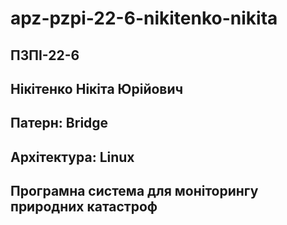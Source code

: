 # apz-pzpi-22-6-nikitenko-nikita
## ПЗПІ-22-6
## Нікітенко Нікіта Юрійович
## Патерн: Bridge
## Архітектура: Linux
## Програмна система для моніторингу природних катастроф
